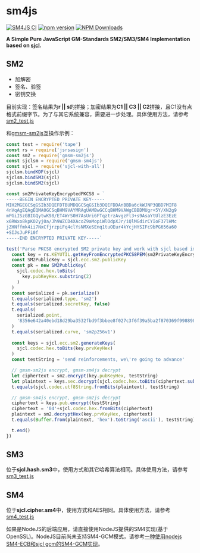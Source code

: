 # sm4js
[![SM4JS CI](https://github.com/emmansun/sm4js/actions/workflows/ci.yml/badge.svg)](https://github.com/emmansun/sm4js/actions/workflows/ci.yml)
[![npm version](https://badge.fury.io/js/gmsm-sm4js.svg)](https://badge.fury.io/js/gmsm-sm4js)
[![NPM Downloads][npm-downloads-image]][npm-url]

**A Simple Pure JavaScript GM-Standards SM2/SM3/SM4 Implementation based on [sjcl](https://github.com/bitwiseshiftleft/sjcl).**

## SM2
- 加解密
- 签名、验签
- 密钥交换

目前实现：签名结果为**r || s**的拼接；加密结果为**C1 || C3 || C2**拼接，且C1没有点格式前缀字节。为了与其它系统兼容，需要进一步处理。具体使用方法，请参考[sm2_test.js](https://github.com/emmansun/sm4js/blob/master/src/sm2_test.js "sm2_test.js")

和[gmsm-sm2js](https://github.com/emmansun/sm2js)互操作示例：
```javascript
const test = require('tape')
const rs = require('jsrsasign')
const sm2 = require('gmsm-sm2js')
const sjclsm = require('gmsm-sm4js')
const sjcl = require('sjcl-with-all')
sjclsm.bindKDF(sjcl)
sjclsm.bindSM3(sjcl)
sjclsm.bindSM2(sjcl)

const sm2PrivateKeyEncryptedPKCS8 = `
-----BEGIN ENCRYPTED PRIVATE KEY-----
MIH2MGEGCSqGSIb3DQEFDTBUMDQGCSqGSIb3DQEFDDAnBBDa6ckWJNP3QBD7MIF8
4nVqAgEQAgEQMA0GCSqBHM9VAYMRAgUAMBwGCCqBHM9VAWgCBBDMUgr+5Y/XN2g9
mPGiISzGBIGQytwK98/ET4WrS0H7AsUri6FTqztrzAvgzFl3+s9AsaYtUlzE3EzE
x6RWxo8kpKO2yj0a/Jh9WZCD4XAcoZ9aMopiWlOdpXJr/iQlMGdirCYIoF37lHMc
jZHNffmk4ii7NxCfjrzpiFq4clYsNMXeSEnq1tuOEur4kYcjHYSIFc9bPG656a60
+SIJsJuPFi0f
-----END ENCRYPTED PRIVATE KEY-----`

test('Parse PKCS8 encrypted SM2 private key and work with sjcl based implementation', function (t) {
  const key = rs.KEYUTIL.getKeyFromEncryptedPKCS8PEM(sm2PrivateKeyEncryptedPKCS8, 'Password1')
  const SM2PublicKey = sjcl.ecc.sm2.publicKey
  const pk = new SM2PublicKey(
    sjcl.codec.hex.toBits(
      key.pubKeyHex.substring(2)
    )
  )
  const serialized = pk.serialize()
  t.equals(serialized.type, 'sm2')
  t.equals(serialized.secretKey, false)
  t.equals(
    serialized.point,
    '8356e642a40ebd18d29ba3532fbd9f3bbee8f027c3f6f39a5ba2f870369f9988981f5efe55d1c5cdf6c0ef2b070847a14f7fdf4272a8df09c442f3058af94ba1'
  )
  t.equals(serialized.curve, 'sm2p256v1')
  
  const keys = sjcl.ecc.sm2.generateKeys(
    sjcl.codec.hex.toBits(key.prvKeyHex)
  )
  const testString = 'send reinforcements, we\'re going to advance'

  // gmsm-sm2js encrypt, gmsm-sm4js decrypt
  let ciphertext = sm2.encrypt(key.pubKeyHex, testString)
  let plaintext = keys.sec.decrypt(sjcl.codec.hex.toBits(ciphertext.substring(2)))
  t.equals(sjcl.codec.utf8String.fromBits(plaintext), testString)

  // gmsm-sm4js encrypt, gmsm-sm2js decrypt
  ciphertext = keys.pub.encrypt(testString)
  ciphertext = '04'+sjcl.codec.hex.fromBits(ciphertext)
  plaintext = sm2.decryptHex(key.prvKeyHex, ciphertext)
  t.equals(Buffer.from(plaintext, 'hex').toString('ascii'), testString)

  t.end()
})
```

## SM3
位于**sjcl.hash.sm3**中，使用方式和其它哈希算法相同。具体使用方法，请参考[sm3_test.js](https://github.com/emmansun/sm4js/blob/master/src/sm3_test.js "sm3_test.js")


## SM4
位于**sjcl.cipher.sm4**中，使用方式和AES相同。具体使用方法，请参考[sm4_test.js](https://github.com/emmansun/sm4js/blob/master/src/sm4_test.js "sm4_test.js")


如果是NodeJS的后端应用，请直接使用NodeJS提供的SM4实现(基于OpenSSL)。NodeJS目前尚未支持SM4-GCM模式，请参考[一种使用nodejs SM4-ECB和sjcl gcm的SM4-GCM实现](https://gist.github.com/emmansun/2eb37257cfe6ed561d1668f720f51030)。

[npm-downloads-image]: https://badgen.net/npm/dm/gmsm-sm4js
[npm-url]: https://npmjs.org/package/gmsm-sm4js
